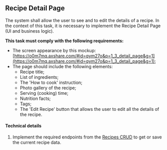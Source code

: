 ## Recipe Detail Page

The system shall allow the user to see and to edit the details of a recipe. In the context of this task, it is necessary to implement the Recipe Detail Page (UI and business logic). <br>

**This task must comply with the following requirements:** <br>

  - The screen appearance by this mockup: [https://o0m7mq.axshare.com/#id=qym27o&p=1_3_detail_page&g=1](https://o0m7mq.axshare.com/#id=qym27o&p=1_3_detail_page&g=1);
  - The page should include the following elements:
    - Recipe title;
    - List of ingredients;
    - The 'How to cook' instruction;
    - Photo gallery of the recipe;
    - Serving (cooking) time;
    - Nutrition facts;
    - Tags;
    - The 'Edit Recipe' button that allows the user to edit all the details of the recipe.

#### Technical details

1. Implement the required endpoints from the [Recipes CRUD](requirements/functional-requirements/backend/recipes-crud.md) to get or save the current recipe data.
